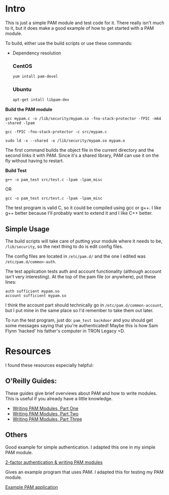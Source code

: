 Intro
=====

This is just a simple PAM module and test code for it. There really isn't much to it, but it does make a good example of how to get started with a PAM module.

To build, either use the build scripts or use these commands:

- Dependency resolution
   ### CentOS
    ``` sh
    yum intall pam-devel
    ```
    
   ### Ubuntu 
    ``` sh
    apt-get intall libpam-dev
    ```

**Build the PAM module**

`gcc mypam.c -o /lib/security/mypam.so -fno-stack-protector -fPIC -m64 -shared -lpam`

`gcc -fPIC -fno-stack-protector -c src/mypam.c`

`sudo ld -x --shared -o /lib/security/mypam.so mypam.o`

The first command builds the object file in the current directory and the second links it with PAM. Since it's a shared library, PAM can use it on the fly without having to restart.

**Build Test**

`g++ -o pam_test src/test.c -lpam -lpam_misc`

OR

`gcc -o pam_test src/test.c -lpam -lpam_misc`

The test program is valid C, so it could be compiled using gcc or g++. I like g++ better because I'll probably want to extend it and I like C++ better.

Simple Usage
------------

The build scripts will take care of putting your module where it needs to be, `/lib/security`, so the next thing to do is edit config files.

The config files are located in `/etc/pam.d/` and the one I edited was `/etc/pam.d/common-auth`.

The test application tests auth and account functionality (although account isn't very interesting). At the top of the pam file (or anywhere), put these lines:

	auth sufficient mypam.so
	account sufficient mypam.so

I think the account part should technically go in `/etc/pam.d/common-account`, but I put mine in the same place so I'd remember to take them out later.

To run the test program, just do: `pam_test backdoor` and you should get some messages saying that you're authenticated! Maybe this is how Sam Flynn 'hacked' his father's computer in TRON Legacy =D.

Resources
=========

I found these resources especially helpful:

O'Reilly Guides:
----------------

These guides give brief overviews about PAM and how to write modules.  This is useful if you already have a little knowledge.

* [Writing PAM Modules, Part One](http://linuxdevcenter.com/pub/a/linux/2002/05/02/pam_modules.html)
* [Writing PAM Modules, Part Two](http://linuxdevcenter.com/pub/a/linux/2002/05/23/pam_modules.html)
* [Writing PAM Modules, Part Three](http://linuxdevcenter.com/pub/a/linux/2002/05/30/pam_modules.html)

Others
------

Good example for simple authentication.  I adapted this one in my simple PAM module.

[2-factor authentication & writing PAM modules](http://ben.akrin.com/?p=1068)

Gives an example program that uses PAM. I adapted this for testing my PAM module.

[Example PAM application](http://www.kernel.org/pub/linux/libs/pam/Linux-PAM-html/adg-example.html)
